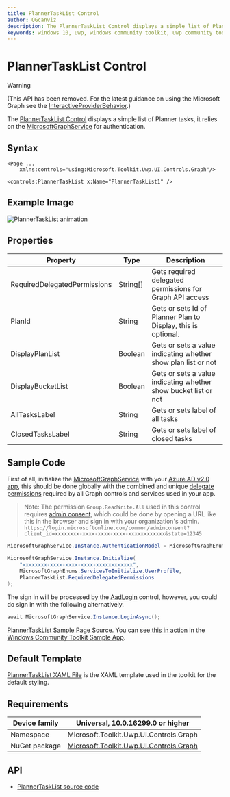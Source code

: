```yaml
---
title: PlannerTaskList Control
author: OGcanviz
description: The PlannerTaskList Control displays a simple list of Planner tasks.
keywords: windows 10, uwp, windows community toolkit, uwp community toolkit, uwp toolkit, PlannerTaskList Control
---
```


# PlannerTaskList Control

> [!WARNING]
> (This API has been removed. For the latest guidance on using the Microsoft Graph see the [InteractiveProviderBehavior](../../graph/providers/InteractiveProviderBehavior.md).)

The [PlannerTaskList Control](https://docs.microsoft.com/dotnet/api/microsoft.toolkit.uwp.ui.controls.graph.plannertasklist) displays a simple list of Planner tasks, it relies on the [MicrosoftGraphService](../../services/MicrosoftGraph.md) for authentication.

## Syntax

```xaml
<Page ...
    xmlns:controls="using:Microsoft.Toolkit.Uwp.UI.Controls.Graph"/>

<controls:PlannerTaskList x:Name="PlannerTaskList1" />
```

## Example Image

![PlannerTaskList animation](../../resources/images/Graph/PlannerTaskList.png)

## Properties

| Property | Type | Description |
| -- | -- | -- |
| RequiredDelegatedPermissions | String[] | Gets required delegated permissions for Graph API access |
| PlanId | String | Gets or sets Id of Planner Plan to Display, this is optional. |
| DisplayPlanList | Boolean | Gets or sets a value indicating whether show plan list or not |
| DisplayBucketList | Boolean | Gets or sets a value indicating whether show bucket list or not |
| AllTasksLabel | String | Gets or sets label of all tasks |
| ClosedTasksLabel | String | Gets or sets label of closed tasks |

## Sample Code

First of all, initialize the [MicrosoftGraphService](../../services/MicrosoftGraph.md) with your [Azure AD v2.0 app](https://docs.microsoft.com/azure/active-directory/develop/active-directory-v2-app-registration), this should be done globally with the combined and unique [delegate permissions](https://docs.microsoft.com/azure/active-directory/develop/active-directory-v2-scopes) required by all Graph controls and services used in your app.

> Note: The permission `Group.ReadWrite.All` used in this control requires [admin consent](https://docs.microsoft.com/azure/active-directory/develop/active-directory-v2-scopes#request-the-permissions-from-a-directory-admin), which could be done by opening a URL like this in the browser and sign in with your organization's admin.
> `https://login.microsoftonline.com/common/adminconsent?client_id=xxxxxxxx-xxxx-xxxx-xxxx-xxxxxxxxxxxx&state=12345`

```csharp
MicrosoftGraphService.Instance.AuthenticationModel = MicrosoftGraphEnums.AuthenticationModel.V2;

MicrosoftGraphService.Instance.Initialize(
    "xxxxxxxx-xxxx-xxxx-xxxx-xxxxxxxxxxxx",
    MicrosoftGraphEnums.ServicesToInitialize.UserProfile,
    PlannerTaskList.RequiredDelegatedPermissions
);
```

The sign in will be processed by the [AadLogin](AadLogin.md) control, however, you could do sign in with the following alternatively.

```csharp
await MicrosoftGraphService.Instance.LoginAsync();
```

[PlannerTaskList Sample Page Source](https://github.com/Microsoft/WindowsCommunityToolkit/tree/master/Microsoft.Toolkit.Uwp.SampleApp/SamplePages/PlannerTaskList). You can [see this in action](uwpct://Controls?sample=PlannerTaskList) in the [Windows Community Toolkit Sample App](https://aka.ms/windowstoolkitapp).

## Default Template

[PlannerTaskList XAML File](https://github.com/Microsoft/WindowsCommunityToolkit/blob/master/Microsoft.Toolkit.Uwp.UI.Controls.Graph/PlannerTaskList/PlannerTaskList.xaml) is the XAML template used in the toolkit for the default styling.

## Requirements

| Device family | Universal, 10.0.16299.0 or higher |
| -- | -- |
| Namespace | Microsoft.Toolkit.Uwp.UI.Controls.Graph |
| NuGet package | [Microsoft.Toolkit.Uwp.UI.Controls.Graph](https://www.nuget.org/packages/Microsoft.Toolkit.Uwp.UI.Controls.Graph/) |

## API

* [PlannerTaskList source code](https://github.com/Microsoft/WindowsCommunityToolkit/tree/master/Microsoft.Toolkit.Uwp.UI.Controls.Graph/PlannerTaskList)
